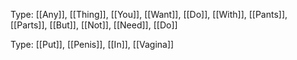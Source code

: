 Type: [[Any]], [[Thing]], [[You]], [[Want]], [[Do]], [[With]], [[Pants]], [[Parts]], [[But]], [[Not]], [[Need]], [[Do]]

Type: [[Put]], [[Penis]], [[In]], [[Vagina]]